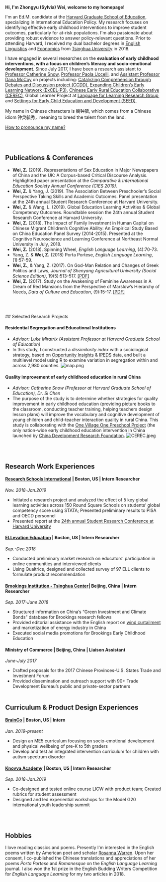 **Hi, I'm Zhongyu (Sylvia) Wei, welcome to my homepage!**

I'm an Ed.M. candidate at the [Harvard Graduate School of Education](https://www.gse.harvard.edu/), specializing in International Education Policy. My research focuses on identifying effective early childhood interventions to improve student outcomes, particularly for at-risk populations. I'm also passionate about providing robust evidence to answer policy-relevant questions. Prior to attending Harvard, I received my dual bachelor degrees in [English Linguistics](http://www.wwx.tsinghua.edu.cn/publish/fdllen/index.html) and [Economics](http://www.sem.tsinghua.edu.cn/en/) from [Tsinghua University](http://www.tsinghua.edu.cn/publish/thu2018en/) in 2018.

I have engaged in several researches on the **evaluation of early childhood interventions, with a focus on children’s literacy and socio-emotional development**. Since July 2017, I have been a research assistant to [Professor Catherine Snow](https://www.researchgate.net/profile/Catherine_Snow), [Professor Paola Uccelli](https://www.researchgate.net/profile/Paola_Uccelli), and [Assistant Professor Dana McCoy](https://www.researchgate.net/profile/Dana_Mccoy) on projects including: [Catalyzing Comprehension through Debates and Discussion project (CCDD)](https://ccdd.serpmedia.org/), [Expanding Children’s Early Learning Network (ExCEL-P3)](https://www.mdrc.org/project/expanding-children-s-early-learning-excel-network), [Chinese Early Rural Education Collaborative (CEREC)](https://www.researchgate.net/project/Quality-improvement-of-early-childhood-education-in-rural-China), Global Learner Project at [Language for Learning Research Group](https://projects.iq.harvard.edu/uccelli), and [Settings for Early Child Education and Development (SEED)](https://seed.gse.harvard.edu/).

My name in Chinese characters is 魏钟毓, which comes from a Chinese idiom 钟灵毓秀，meaning to breed the talent from the land. 

[How to pronounce my name?](http://text-to-speech.imtranslator.net/speech.asp)

<br><br>

## Publications & Conferences

-	**Wei, Z.** (2019). Representations of Sex Education in Major Newspapers of China and the UK: A Corpus-based Critical Discourse Analysis. Highlighted paper presentation at the _Comparative & International Education Society Annual Conference (CIES 2019)_.
- **Wei, Z.** & Yang, J. (2019). The Association Between Preschooler’s Social Perspective Taking Skills and Academic Outcomes. Panel presentation at the 24th annual Student Research Conference at Harvard University.
- **Wei, Z.** & Wang, L. (2019). Global Education Learning Activities & Global Competency Outcomes. Roundtable session the 24th annual Student Research Conference at Harvard University.
-	**Wei, Z.** (2018). The Impact of Family Investment in Human Capital on Chinese Migrant Children’s Cognitive Ability: An Empirical Study Based on China Education Panel Survey (2014-2015). Presented at the Cognitive Neuroscience and Learning Conference at Northeast Normal University in July, 2018.
-	**Wei, Z.** (2018). Spinning Wheel, _English Language Learning_, (4):70-73.
- Yang, Z. & **Wei, Z.** (2018) Porta Portese, _English Language Learning_, (1):57-59.
-	**Wei, Z.**, & Yang, Z. (2017). On God-Man Relation and Changes of Greek Politics and Laws, _Journal of Shenyang Agricultural University (Social Science Edition)_, 19(5):513-517. [[PDF]](Sylviawzy.github.io/assets/files/CNKI论神人关系与古希腊城邦政制法律的演变.pdf)
-	**Wei, Z.** (2017). Study on the Awakening of Feminine Awareness in A Dream of Red Mansions from the Perspective of Marslow’s Hierarchy of Needs, _Data of Culture and Education_, (9):15-17. [[PDF]](Sylviawzy.github.io/assets/files/从马斯洛需求层次理论看_红楼梦_中女性自我意识的觉醒_魏钟毓.pdf)

<br><br>
<div id = "projects"></div>
## Selected Research Projects

#### Residential Segregation and Educational Institutions 
- _Advisor: Luke Miratrix (Assistant Professor at Harvard Graduate School of Education)_
- In this study, I constructed a _dissimilarity index_ with a sociological strategy, based on [Opportunity Insights](https://opportunityinsights.org/) & [IPEDS](https://nces.ed.gov/ipeds/) data, and built a multilevel model using R to examine variation in segregation within and across 2,980 counties.
![map.png](Sylviawzy.github.io/assets/img/map.png)

#### Quality improvement of early childhood education in rural China
- _Advisor: Catherine Snow (Professor at Harvard Graduate School of Education), Dr. Si Chen_
- The purpose of the study is to determine whether strategies for quality improvement in early childhood education (providing picture books to the classroom, conducting teacher training, helping teachers design lesson plans) will improve the vocabulary and cognitive development of young children and child-teacher interaction quality in rural China. This study is collaborating with the [One Village One Preschool Project](http://www.cdrf.org.cn/hcyey/index.jhtml) (the only nation-wide early childhood education intervention in China launched by [China Development Research Foundation](http://www.cdrf.org.cn/).
![CEREC.jpeg](Sylviawzy.github.io/assets/img/CEREC.jpeg)

<br><br>

## Research Work Experiences

#### [Research Schools International](https://researchschools-international-cmna.squarespace.com/) | Boston, US | Intern Researcher	
_Nov. 2018-Jan.2019_
-	Initiated a research project and analyzed the effect of 5 key global learning activities across 150 Round Square Schools on students’ global competency score using STATA; Presented preliminary results to PISA and OECD personnel
-	Presented report at the [24th annual Student Research Conference at Harvard University](https://src.gse.harvard.edu/)

#### [ELLevation Education](https://ellevationeducation.com/home/default) | Boston, US | Intern Researcher 	
_Sep.-Dec.2018_
-	Conducted preliminary market research on educators’ participation in online communities and interviewed clients
-	Using Qualtrics, designed and collected survey of 97 ELL clients to formulate product recommendation

#### [Brookings Institution - Tsinghua Center](https://www.brookings.edu/center/brookings-tsinghua-center/)| Beijing, China | Intern Researcher	
_Sep. 2017-June 2018_
-	Structured information on China’s “Green Investment and Climate Bonds” database for Brookings research fellows
-	Provided editorial assistance with the English report on [wind curtailment](https://www.brookings.edu/wp-content/uploads/2018/03/wind-curtailment-in-china-and-lessons-from-the-united-states1.pdf) and marketization of energy industry in China
-	Executed social media promotions for Brookings Early Childhood Education

#### Ministry of Commerce | Beijing, China | Liaison Assistant 	
_June-July 2017_
-	Drafted proposals for the 2017 Chinese Provinces-U.S. States Trade and Investment Forum
-	Provided dissemination and outreach support with 90+ Trade Development Bureau’s public and private-sector partners
<br><br>

## Curriculum & Product Design Experiences

#### [BrainCo](https://www.brainco.tech/)  | Boston, US | Intern	
_Jan. 2019-present_
-	Design an ME5 curriculum focusing on socio-emotional development and physical wellbeing of pre-K to 5th graders
-	Develop and test an integrated intervention curriculum for children with autism spectrum disorder

#### [Knovva Academy](https://www.knovva.com/) | Boston, US | Intern Researcher	
_Sep. 2018-Jan.2019_
-	Co-designed and tested online course LICW with product team; Created rubrics for student assessment
-	Designed and led experiential workshops for the Model G20 international youth leadership summit

<br><br>


## Hobbies

I love reading classics and poems. Presently I'm interested in the English poems written by American poet and scholar [Rosanna Warren](http://www.rosannawarren.com/). Upon her consent, I co-published the Chinese translations and appreciations of her poems _Porta Portese_ and _Romanesque_ on the _English Language Learning_ journal. I also won the 1st prize in the English Budding Writers Competition for _English Language Learning_ for my two articles in 2018.




<!---
```markdown
Syntax highlighted code block

# Header 1
## Header 2
### Header 3

- Bulleted
- List

1. Numbered
2. List

**Bold** and _Italic_ and `Code` text

[Link](url) and ![Image](src)
```
-->
